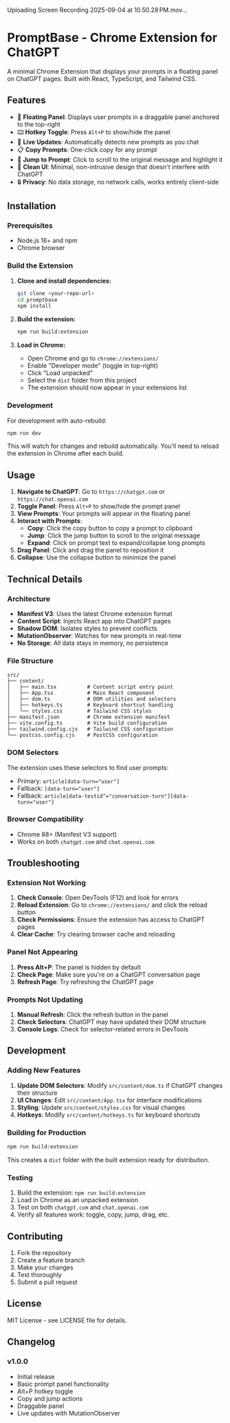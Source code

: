 Uploading Screen Recording 2025-09-04 at 10.50.28 PM.mov…

# PromptBase - Chrome Extension for ChatGPT

A minimal Chrome Extension that displays your prompts in a floating panel on ChatGPT pages. Built with React, TypeScript, and Tailwind CSS.

## Features

- 🎯 **Floating Panel**: Displays user prompts in a draggable panel anchored to the top-right
- ⌨️ **Hotkey Toggle**: Press `Alt+P` to show/hide the panel
- 🔄 **Live Updates**: Automatically detects new prompts as you chat
- 📋 **Copy Prompts**: One-click copy for any prompt
- 🎯 **Jump to Prompt**: Click to scroll to the original message and highlight it
- 🎨 **Clean UI**: Minimal, non-intrusive design that doesn't interfere with ChatGPT
- 🔒 **Privacy**: No data storage, no network calls, works entirely client-side

## Installation

### Prerequisites

- Node.js 16+ and npm
- Chrome browser

### Build the Extension

1. **Clone and install dependencies:**

   ```bash
   git clone <your-repo-url>
   cd promptbase
   npm install
   ```

2. **Build the extension:**

   ```bash
   npm run build:extension
   ```

3. **Load in Chrome:**
   - Open Chrome and go to `chrome://extensions/`
   - Enable "Developer mode" (toggle in top-right)
   - Click "Load unpacked"
   - Select the `dist` folder from this project
   - The extension should now appear in your extensions list

### Development

For development with auto-rebuild:

```bash
npm run dev
```

This will watch for changes and rebuild automatically. You'll need to reload the extension in Chrome after each build.

## Usage

1. **Navigate to ChatGPT**: Go to `https://chatgpt.com` or `https://chat.openai.com`
2. **Toggle Panel**: Press `Alt+P` to show/hide the prompt panel
3. **View Prompts**: Your prompts will appear in the floating panel
4. **Interact with Prompts**:
   - **Copy**: Click the copy button to copy a prompt to clipboard
   - **Jump**: Click the jump button to scroll to the original message
   - **Expand**: Click on prompt text to expand/collapse long prompts
5. **Drag Panel**: Click and drag the panel to reposition it
6. **Collapse**: Use the collapse button to minimize the panel

## Technical Details

### Architecture

- **Manifest V3**: Uses the latest Chrome extension format
- **Content Script**: Injects React app into ChatGPT pages
- **Shadow DOM**: Isolates styles to prevent conflicts
- **MutationObserver**: Watches for new prompts in real-time
- **No Storage**: All data stays in memory, no persistence

### File Structure

```
src/
├── content/
│   ├── main.tsx          # Content script entry point
│   ├── App.tsx           # Main React component
│   ├── dom.ts            # DOM utilities and selectors
│   ├── hotkeys.ts        # Keyboard shortcut handling
│   └── styles.css        # Tailwind CSS styles
├── manifest.json         # Chrome extension manifest
├── vite.config.ts        # Vite build configuration
├── tailwind.config.cjs   # Tailwind CSS configuration
└── postcss.config.cjs    # PostCSS configuration
```

### DOM Selectors

The extension uses these selectors to find user prompts:

- Primary: `article[data-turn="user"]`
- Fallback: `[data-turn="user"]`
- Fallback: `article[data-testid^="conversation-turn"][data-turn="user"]`

### Browser Compatibility

- Chrome 88+ (Manifest V3 support)
- Works on both `chatgpt.com` and `chat.openai.com`

## Troubleshooting

### Extension Not Working

1. **Check Console**: Open DevTools (F12) and look for errors
2. **Reload Extension**: Go to `chrome://extensions/` and click the reload button
3. **Check Permissions**: Ensure the extension has access to ChatGPT pages
4. **Clear Cache**: Try clearing browser cache and reloading

### Panel Not Appearing

1. **Press Alt+P**: The panel is hidden by default
2. **Check Page**: Make sure you're on a ChatGPT conversation page
3. **Refresh Page**: Try refreshing the ChatGPT page

### Prompts Not Updating

1. **Manual Refresh**: Click the refresh button in the panel
2. **Check Selectors**: ChatGPT may have updated their DOM structure
3. **Console Logs**: Check for selector-related errors in DevTools

## Development

### Adding New Features

1. **Update DOM Selectors**: Modify `src/content/dom.ts` if ChatGPT changes their structure
2. **UI Changes**: Edit `src/content/App.tsx` for interface modifications
3. **Styling**: Update `src/content/styles.css` for visual changes
4. **Hotkeys**: Modify `src/content/hotkeys.ts` for keyboard shortcuts

### Building for Production

```bash
npm run build:extension
```

This creates a `dist` folder with the built extension ready for distribution.

### Testing

1. Build the extension: `npm run build:extension`
2. Load in Chrome as an unpacked extension
3. Test on both `chatgpt.com` and `chat.openai.com`
4. Verify all features work: toggle, copy, jump, drag, etc.

## Contributing

1. Fork the repository
2. Create a feature branch
3. Make your changes
4. Test thoroughly
5. Submit a pull request

## License

MIT License - see LICENSE file for details.

## Changelog

### v1.0.0

- Initial release
- Basic prompt panel functionality
- Alt+P hotkey toggle
- Copy and jump actions
- Draggable panel
- Live updates with MutationObserver

